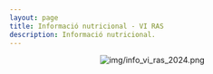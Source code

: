 ```yaml
---
layout: page
title: Informació nutricional - VI RAS
description: Informació nutricional.
---
```


<center><img class="ipsImage" src="https://torresdelaserra.github.io/img/info_espavila_2024.png" alt="img/info_vi_ras_2024.png"></center>
